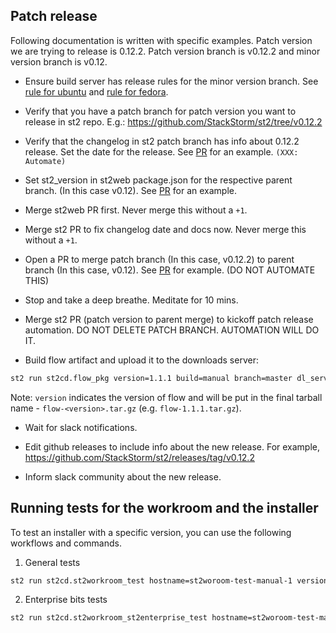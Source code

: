 ## Patch release

Following documentation is written with specific examples. Patch version we are trying to release is 0.12.2. Patch version branch is v0.12.2 and minor version branch is v0.12.

* Ensure build server has release rules for the minor version branch. See [rule for ubuntu](https://gist.github.com/lakshmi-kannan/87c14f8a3f1f2f6c14a9) and [rule for fedora](https://gist.github.com/lakshmi-kannan/bc42c649e98ad4f4044f).

* Verify that you have a patch branch for patch version you want to release in st2 repo. E.g.: https://github.com/StackStorm/st2/tree/v0.12.2

* Verify that the changelog in st2 patch branch has info about 0.12.2 release. Set the date for the release. See [PR](https://github.com/StackStorm/st2/pull/1809) for an example. ```(XXX: Automate)```

* Set st2_version in st2web package.json for the respective parent branch. (In this case v0.12). See [PR](https://github.com/StackStorm/st2web/pull/178) for an example.

* Merge st2web PR first. Never merge this without a ``+1``.

* Merge st2 PR to fix changelog date and docs now. Never merge this without a ``+1``.

* Open a PR to merge patch branch (In this case, v0.12.2) to parent branch (In this case, v0.12). See [PR](https://github.com/StackStorm/st2/pull/1810) for example. (DO NOT AUTOMATE THIS)

* Stop and take a deep breathe. Meditate for 10 mins.

* Merge st2 PR (patch version to parent merge) to kickoff patch release automation. DO NOT DELETE PATCH BRANCH. AUTOMATION WILL DO IT.

* Build flow artifact and upload it to the downloads server:

```bash
st2 run st2cd.flow_pkg version=1.1.1 build=manual branch=master dl_server=dl-origin001
```

Note: ``version`` indicates the version of flow and will be put in the final
tarball name - ``flow-<version>.tar.gz`` (e.g. ``flow-1.1.1.tar.gz``).

* Wait for slack notifications.

* Edit github releases to include info about the new release. For example, https://github.com/StackStorm/st2/releases/tag/v0.12.2

* Inform slack community about the new release.

## Running tests for the workroom and the installer

To test an installer with a specific version, you can use the following
workflows and commands.

1. General tests

```bash
st2 run st2cd.st2workroom_test hostname=st2woroom-test-manual-1 version=1.1.1 build=8 revision=d07cbe6f9def8a6f2a77b1f1af64189fa6b870be -a
```

2. Enterprise bits tests

```bash
st2 run st2cd.st2workroom_st2enterprise_test hostname=st2woroom-test-manual-2 version=1.1.1 build=8 revision=d07cbe6f9def8a6f2a77b1f1af64189fa6b870be -a
```
